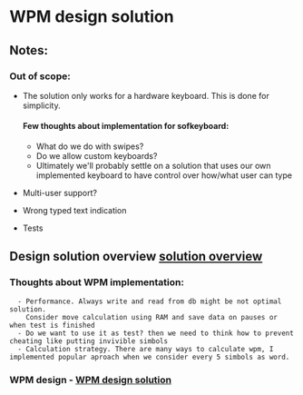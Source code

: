 # WPM design solution

## Notes:
### Out of scope:
- The solution only works for a hardware keyboard. This is done for simplicity.

  #### Few thoughts about implementation for sofkeyboard:
    - What do we do with swipes?
    - Do we allow custom keyboards?
    - Ultimately we'll probably settle on a solution that uses our own implemented keyboard to have control over how/what user can type

- Multi-user support?
- Wrong typed text indication
- Tests

## Design solution overview [solution overview](../docs/Solution_Overview.drawio)

### Thoughts about WPM implementation:
      - Performance. Always write and read from db might be not optimal solution. 
        Consider move calculation using RAM and save data on pauses or when test is finished 
      - Do we want to use it as test? then we need to think how to prevent cheating like putting invivible simbols 
      - Calculation strategy. There are many ways to calculate wpm, I implemented popular aproach when we consider every 5 simbols as word.
### WPM design - [WPM design solution](../docs/WPMCalculator_Design.drawio)
    
